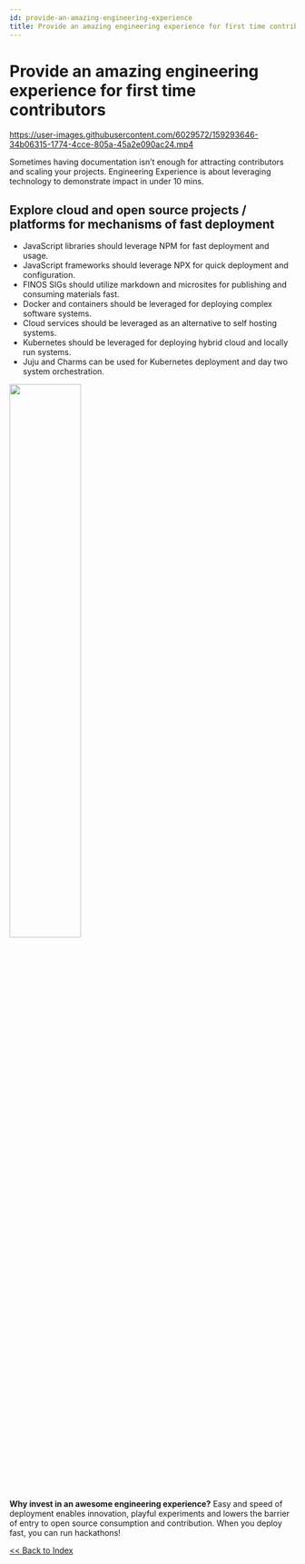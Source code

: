 ```yaml
---
id: provide-an-amazing-engineering-experience
title: Provide an amazing engineering experience for first time contributors
---
```


# Provide an amazing engineering experience for first time contributors

https://user-images.githubusercontent.com/6029572/159293646-34b06315-1774-4cce-805a-45a2e090ac24.mp4

Sometimes having documentation isn’t enough for attracting contributors and scaling your projects. Engineering Experience is about leveraging technology to demonstrate impact in under 10 mins.

## Explore cloud and open source projects / platforms for mechanisms of fast deployment

- JavaScript libraries should leverage NPM for fast deployment and usage.
- JavaScript frameworks should leverage NPX for quick deployment and configuration.
- FINOS SIGs should utilize markdown and microsites for publishing and consuming materials fast.
- Docker and containers should be leveraged for deploying complex software systems.
- Cloud services should be leveraged as an alternative to self hosting systems.
- Kubernetes should be leveraged for deploying hybrid cloud and locally run systems.
- Juju and Charms can be used for Kubernetes deployment and day two system orchestration.

<img src="https://github.com/finos/community/blob/master/website/static/growing-your-project-community/devops.png?raw=true" width="50%"></img>

**Why invest in an awesome engineering experience?**
Easy and speed of deployment enables innovation, playful experiments and lowers the barrier of entry to open source consumption and contribution. When you deploy fast, you can run hackathons!

[<< Back to Index](README.md)
